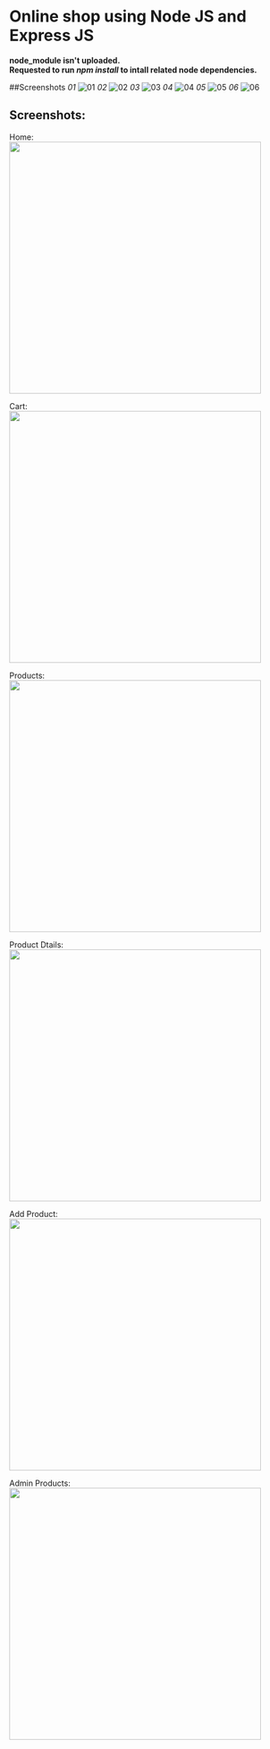 # Online shop using Node JS and Express JS <br>
**node_module isn't uploaded.** <br>
**Requested to run _npm install_ to intall related node dependencies.** <br>

##Screenshots
_01_
![01]([https://github.com/HimelMazumder/node-js-online-shop/tree/main/screenshots/01.png](https://github.com/HimelMazumder/node-js-online-shop/blob/main/screenshots/01.png))
_02_
![02]([https://github.com/HimelMazumder/node-js-online-shop/tree/main/screenshots/02.png](https://github.com/HimelMazumder/node-js-online-shop/blob/main/screenshots/01.png))
_03_
![03]([https://github.com/HimelMazumder/node-js-online-shop/tree/main/screenshots/03.png](https://github.com/HimelMazumder/node-js-online-shop/blob/main/screenshots/01.png))
_04_
![04]([https://github.com/HimelMazumder/node-js-online-shop/tree/main/screenshots/04.png](https://github.com/HimelMazumder/node-js-online-shop/blob/main/screenshots/01.png))
_05_
![05](https://github.com/HimelMazumder/node-js-online-shop/tree/main/screenshots/05.png)
_06_
![06](https://github.com/HimelMazumder/node-js-online-shop/tree/main/screenshots/06.png)

## Screenshots:
Home: <br>
<img src="/screenshots/01.jpg" width="450">

Cart: <br>
<img src="screenshots/02.jpg" width="450">

Products: <br>
<img src="screenshots/03.jpg" width="450">

Product Dtails: <br>
<img src="screenshots/04.jpg" width="450">

Add Product: <br>
<img src="screenshots/05.jpg" width="450">

Admin Products: <br>
<img src="screenshots/06.jpg" width="450">

